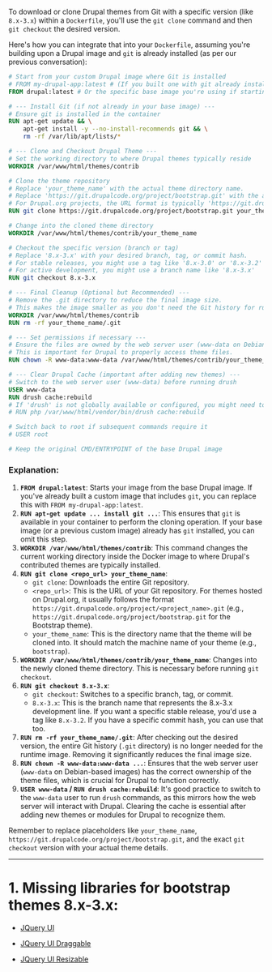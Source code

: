 To download or clone Drupal themes from Git with a specific version (like `8.x-3.x`) within a `Dockerfile`, you'll use the `git clone` command and then `git checkout` the desired version.

Here's how you can integrate that into your `Dockerfile`, assuming you're building upon a Drupal image and `git` is already installed (as per our previous conversation):

```dockerfile
# Start from your custom Drupal image where Git is installed
# FROM my-drupal-app:latest # (If you built one with git already installed)
FROM drupal:latest # Or the specific base image you're using if starting fresh

# --- Install Git (if not already in your base image) ---
# Ensure git is installed in the container
RUN apt-get update && \
    apt-get install -y --no-install-recommends git && \
    rm -rf /var/lib/apt/lists/*

# --- Clone and Checkout Drupal Theme ---
# Set the working directory to where Drupal themes typically reside
WORKDIR /var/www/html/themes/contrib

# Clone the theme repository
# Replace 'your_theme_name' with the actual theme directory name.
# Replace 'https://git.drupalcode.org/project/bootstrap.git' with the actual Git URL of your theme.
# For Drupal.org projects, the URL format is typically 'https://git.drupalcode.org/project/<project_name>.git'
RUN git clone https://git.drupalcode.org/project/bootstrap.git your_theme_name

# Change into the cloned theme directory
WORKDIR /var/www/html/themes/contrib/your_theme_name

# Checkout the specific version (branch or tag)
# Replace '8.x-3.x' with your desired branch, tag, or commit hash.
# For stable releases, you might use a tag like '8.x-3.0' or '8.x-3.2'
# For active development, you might use a branch name like '8.x-3.x'
RUN git checkout 8.x-3.x

# --- Final Cleanup (Optional but Recommended) ---
# Remove the .git directory to reduce the final image size.
# This makes the image smaller as you don't need the Git history for runtime.
WORKDIR /var/www/html/themes/contrib
RUN rm -rf your_theme_name/.git

# --- Set permissions if necessary ---
# Ensure the files are owned by the web server user (www-data on Debian-based images)
# This is important for Drupal to properly access theme files.
RUN chown -R www-data:www-data /var/www/html/themes/contrib/your_theme_name

# --- Clear Drupal Cache (important after adding new themes) ---
# Switch to the web server user (www-data) before running drush
USER www-data
RUN drush cache:rebuild
# If 'drush' is not globally available or configured, you might need to specify its path:
# RUN php /var/www/html/vendor/bin/drush cache:rebuild

# Switch back to root if subsequent commands require it
# USER root

# Keep the original CMD/ENTRYPOINT of the base Drupal image
```

### Explanation:

1.  **`FROM drupal:latest`**: Starts your image from the base Drupal image. If you've already built a custom image that includes `git`, you can replace this with `FROM my-drupal-app:latest`.
2.  **`RUN apt-get update ... install git ...`**: This ensures that `git` is available in your container to perform the cloning operation. If your base image (or a previous custom image) already has `git` installed, you can omit this step.
3.  **`WORKDIR /var/www/html/themes/contrib`**: This command changes the current working directory inside the Docker image to where Drupal's contributed themes are typically installed.
4.  **`RUN git clone <repo_url> your_theme_name`**:
    * `git clone`: Downloads the entire Git repository.
    * `<repo_url>`: This is the URL of your Git repository. For themes hosted on Drupal.org, it usually follows the format `https://git.drupalcode.org/project/<project_name>.git` (e.g., `https://git.drupalcode.org/project/bootstrap.git` for the Bootstrap theme).
    * `your_theme_name`: This is the directory name that the theme will be cloned into. It should match the machine name of your theme (e.g., `bootstrap`).
5.  **`WORKDIR /var/www/html/themes/contrib/your_theme_name`**: Changes into the newly cloned theme directory. This is necessary before running `git checkout`.
6.  **`RUN git checkout 8.x-3.x`**:
    * `git checkout`: Switches to a specific branch, tag, or commit.
    * `8.x-3.x`: This is the branch name that represents the 8.x-3.x development line. If you want a specific stable release, you'd use a tag like `8.x-3.2`. If you have a specific commit hash, you can use that too.
7.  **`RUN rm -rf your_theme_name/.git`**: After checking out the desired version, the entire Git history (`.git` directory) is no longer needed for the runtime image. Removing it significantly reduces the final image size.
8.  **`RUN chown -R www-data:www-data ...`**: Ensures that the web server user (`www-data` on Debian-based images) has the correct ownership of the theme files, which is crucial for Drupal to function correctly.
9.  **`USER www-data` / `RUN drush cache:rebuild`**: It's good practice to switch to the `www-data` user to run `drush` commands, as this mirrors how the web server will interact with Drupal. Clearing the cache is essential after adding new themes or modules for Drupal to recognize them.

Remember to replace placeholders like `your_theme_name`, `https://git.drupalcode.org/project/bootstrap.git`, and the exact `git checkout` version with your actual theme details.

---

# 1. Missing libraries for bootstrap themes 8.x-3.x:

* [JQuery UI](https://www.drupal.org/project/jquery_ui)

* [JQuery UI Draggable](https://www.drupal.org/project/jquery_ui_draggable)

* [JQuery UI Resizable](https://www.drupal.org/project/jquery_ui_resizable)
